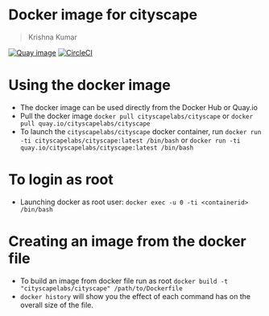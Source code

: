 # Docker image for cityscape
> Krishna Kumar

[![Quay image](https://img.shields.io/badge/quay--image-cityscapelabs--cityscape-ff69b4.svg)](https://quay.io/repository/cityscapelabs/cityscape)
[![CircleCI](https://circleci.com/gh/cityscapelabs/cityscape-container.svg?style=svg)](https://circleci.com/gh/cityscapelabs/cityscape-container)

# Using the docker image
* The docker image can be used directly from the Docker Hub or Quay.io
* Pull the docker image `docker pull cityscapelabs/cityscape` or `docker pull quay.io/cityscapelabs/cityscape`
* To launch the `cityscapelabs/cityscape`  docker container, run `docker run -ti cityscapelabs/cityscape:latest /bin/bash` or `docker run -ti quay.io/cityscapelabs/cityscape:latest /bin/bash`

# To login as root
* Launching docker as root user: `docker exec -u 0 -ti <containerid> /bin/bash`

# Creating an image from the docker file
* To build an image from docker file run as root `docker build -t "cityscapelabs/cityscape" /path/to/Dockerfile`
* `docker history` will show you the effect of each command has on the overall size of the file.
